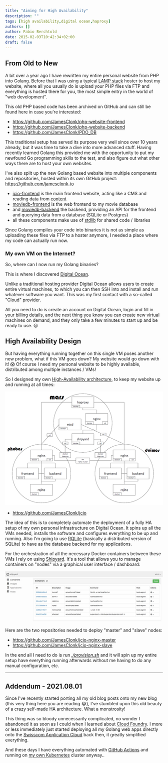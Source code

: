 ```yaml
---
title: "Aiming for High Availability"
description: ""
tags: [high availability,digital ocean,haproxy]
authors: []
author: Fabio Berchtold
date: 2015-02-03T10:42:34+02:00
draft: false
---
```


## From Old to New

A bit over a year ago I have rewritten my entire personal website from PHP into Golang. Before that I was using a typical [LAMP stack](https://en.wikipedia.org/wiki/LAMP_(software_bundle)) hoster to host my website, where all you usually do is upload your PHP files via FTP and everything is hosted there for you, the most simple entry in the world of "web development".

This old PHP based code has been archived on GitHub and can still be found here in case you're interested:
- https://github.com/JamesClonk/php-website-frontend
- https://github.com/JamesClonk/php-website-backend
- https://github.com/JamesClonk/PDO_DB

This traditional setup has served its purpose very well since over 10 years already, but it was time to take a dive into more advanced stuff. Having recently learned Golang this provided me with the opportunity to put my newfound Go programming skills to the test, and also figure out what other ways there are to host your own websites.

I've also split up the new Golang based website into multiple components and repositories, hosted within its own GitHub project: https://github.com/jamesclonk-io
- [jcio-frontend](https://github.com/jamesclonk-io/jcio-frontend) is the main frontend website, acting like a CMS and reading data from [content](https://github.com/jamesclonk-io/content)
- [moviedb-frontend](https://github.com/jamesclonk-io/moviedb-frontend) is the web frontend to my movie database
- and [moviedb-backend](https://github.com/jamesclonk-io/moviedb-backend) the backend, providing an API for the frontend and querying data from a database (SQLite or Postgres)
- all these components make use of [stdlib](https://github.com/jamesclonk-io/stdlib) for shared code / libraries

Since Golang compiles your code into binaries it is not as simple as uploading these files via FTP to a hoster anymore, I needed a place where my code can actually run now.

### My own VM on the Internet?

So, where can I now run my Golang binaries?

This is where I discovered [Digital Ocean](https://www.digitalocean.com/).

Unlike a traditional hosting provider Digital Ocean allows users to create entire virtual machines, to which you can then SSH into and install and run whatever software you want. This was my first contact with a so-called "Cloud" provider.

All you need to do is create an account on Digital Ocean, login and fill in your billing details, and the next thing you know you can create new virtual machines on demand, and they only take a few minutes to start up and be ready to use. 😃

## High Availability Design

But having everything running together on this single VM poses another new problem, what if this VM goes down? My website would go down with it! 😱
Of course I need my personal website to be highly available, distributed among multiple instances / VMs!

So I designed my own [High-Availability architecture](https://en.wikipedia.org/wiki/High_availability), to keep my website up and running at all times:

![JCIO architecture](https://raw.githubusercontent.com/JamesClonk/jcio/master/jcio.png)

- https://github.com/JamesClonk/jcio

The idea of this is to completely automate the deployment of a fully HA setup of my own personal infrastructure on Digital Ocean. It spins up all the VMs needed, installs the software and configures everything to be up and running. Also I'm going to use [RQLite](https://github.com/rqlite/rqlite) (basically a distributed version of SQLite) to have as the database backend for my applications.

For the orchestration of all the necessary Docker containers between these VMs I rely on using [Shipyard](https://github.com/ehazlett/shipyard/tree/7bf471c0832c3772c9b041607dbc42017012fa1e). It's a tool that allows you to manage containers on "nodes" via a graphical user interface / dashboard:

![Docker Shipyard](/images/shipyard.jpg)

Here are the two repositories needed to deploy "master" and "slave" nodes:
- https://github.com/JamesClonk/jcio-nginx-master
- https://github.com/JamesClonk/jcio-nginx-slave

In the end all I need to do is run *[./provision.sh](https://github.com/JamesClonk/jcio/blob/master/provision.sh)* and it will spin up my entire setup have everything running afterwards without me having to do any manual configuration, etc.

---

## Addendum - 2021.08.01

Since I've recently started porting all my old blog posts onto my new blog (this very thing here you are reading 😂), I've stumbled upon this old beauty of a crazy self-made HA architecture. What a monstrosity!

This thing was so bloody unnecessarily complicated, no wonder I abandoned it as soon as I could when I learned about [Cloud Foundry](https://www.cloudfoundry.org/). I more or less immediately just started deploying all my Golang web apps directly onto the [Swisscom Application Cloud](developer.swisscom.com) back then, it greatly simplified everything.

And these days I have everything automated with [GitHub Actions](https://github.com/features/actions) and running on [my own Kubernetes](/posts/my-own-kubernetes/) cluster anyway..
